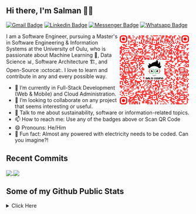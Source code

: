 ## Hi there, I'm Salman 👋🏼

[![Gmail Badge](https://img.shields.io/badge/-salscoding@gmail.com-c14438?style=flat&logo=Gmail&logoColor=white)](mailto:salscoding@gmail.com "Connect via Email")
[![Linkedin Badge](https://img.shields.io/badge/-salmanfrahman-0072b1?style=flat&logo=Linkedin&logoColor=white)](https://www.linkedin.com/in/salmanfrahman/ "Connect on LinkedIn")
[![Messenger Badge](https://img.shields.io/badge/-salmanfrahmanfb-0078FF?style=flat&logo=Messenger&logoColor=white)](https://m.me/salmanfrahmanfb "Connect on Messenger")
[![Whatsapp Badge](https://img.shields.io/badge/-Whatsapp-4AC959?style=flat&logo=whatsapp&logoColor=white)](https://api.whatsapp.com/send?phone=60183653080&text=Hi%20SalsCoding%2C%20I%20am%20your%20friend%20from%20github!%20%5E_%5E)

<a href="https://www.linkedin.com/in/salmanfrahman/"><img src="https://raw.githubusercontent.com/salscoding/salscoding/master/assets/qr-code-salscoding.png" align="right" height="200" /></a>

I am a Software Engineer, pursuing a Master's in Software Engineering & Information Systems at the University of Oulu, who is passionate about Machine Learning :robot:, Data Science :bar_chart:, Software Architecture :building_construction:, and Open-Source :octocat:. I love to learn and contribute in any and every possible way.

- 🌱 I’m currently in Full-Stack Development (Web & Mobile) and Cloud Administration.
- 👯 I’m looking to collaborate on any project that seems interesting or useful.
- 💬 Talk to me about sustainability, software or information-related topics.
- 📫 How to reach me: Use any of the badges above or Scan QR Code
- 😄 Pronouns: He/Him
- 👾 Fun fact: Almost any powered with electricity needs to be coded. Can you imagine?!

## Recent Commits
<a href="https://github.com/salscoding/react-job-portal">
  <img align="center" src="https://github-readme-stats.vercel.app/api/pin/?username=salscoding&repo=react-job-portal&theme=dark" />
</a>
<a href="https://github.com/salscoding/nextjs-13-demo-project">
  <img align="center" src="https://github-readme-stats.vercel.app/api/pin/?username=salscoding&repo=nextjs-13-demo-project&theme=dark" />
</a>

## Some of my Github Public Stats

<details>
  <summary>Click Here</summary>
<p align="center">
    <img alt = "GitHub Stats" src="https://github-readme-stats.vercel.app/api?username=salscoding&show_icons=true&theme=dark">
    <br>
    <img alt = "Top Language" src="https://github-readme-stats.vercel.app/api/top-langs/?username=salscoding&layout=compact&theme=dark">
</p>
</details>
